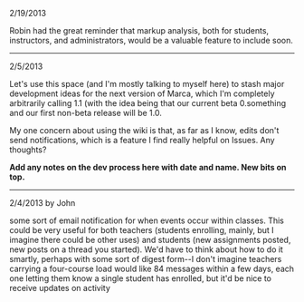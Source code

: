 2/19/2013

Robin had the great reminder that markup analysis, both for students, instructors, and administrators, would be a valuable feature to include soon.

***

2/5/2013

Let's use this space (and I'm mostly talking to myself here) to stash major development ideas for the next version of Marca, which I'm completely arbitrarily calling 1.1 (with the idea being that our current beta 0.something and our first non-beta release will be 1.0.

My one concern about using the wiki is that, as far as I know, edits don't send notifications, which is a feature I find really helpful on Issues. Any thoughts?

**Add any notes on the dev process here with date and name.  New bits on top.**

***

2/4/2013 by John

some sort of email notification for when events occur within classes. This could be very useful for both teachers (students enrolling, mainly, but I imagine there could be other uses) and students (new assignments posted, new posts on a thread you started). We'd have to think about how to do it smartly, perhaps with some sort of digest form--I don't imagine teachers carrying a four-course load would like 84 messages within a few days, each one letting them know a single student has enrolled, but it'd be nice to receive updates on activity


